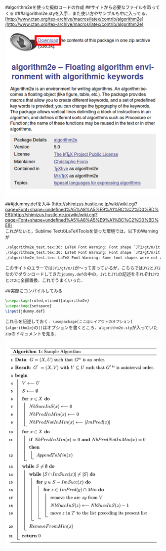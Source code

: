 #algorithm2eを使った擬似コードの作成
##サイトから必要なファイルを取ってくる
###algorithm2e.styを入手．また使い方やサンプルも中に入ってる．
[http://www.ctan.org/tex-archive/macros/latex/contrib/algorithm2e](http://www.ctan.org/tex-archive/macros/latex/contrib/algorithm2e)  
![Download](./img/Download.png)  

###jdummy.defを入手
[http://shimizus.hustle.ne.jp/wiki/wiki.cgi?page=Font+shape+undefined%A5%A8%A5%E9%A1%BC%C2%D0%BD%E8](http://shimizus.hustle.ne.jp/wiki/wiki.cgi?page=Font+shape+undefined%A5%A8%A5%E9%A1%BC%C2%D0%BD%E8)  
これがないと，Sublime TextのLaTeXToolsを使った環境では，以下のWarningが  

```bash
./algorithm2e_test.tex:30: LaTeX Font Warning: Font shape `JT2/gt/m/it'    undefined(Font) using `JT2/gt/m/n' instead on input line 30.
./algorithm2e_test.tex:30: LaTeX Font Warning: Font shape `JY2/gt/m/it'    undefined(Font) using `JY2/gt/m/n' instead on input line 30.
./algorithm2e_test.tex: LaTeX Font Warning: Some font shapes were not available, defaults substituted.
```

このサイトのエラーでは`JY1/gt/m/i`が〜って言っているが，こちらでは`JY2`と`JT2`なのでダウンロードしてきた`jdummy.def`の中の，`JY1`と`JT1`の記述をそれぞれ`JY2`と`JT2`に全部置換．これでうまくいった．

##実際にコンパイルしてみる

```tex
\usepackage[ruled,vlined]{algorithm2e}
\usepackage{setspace}
\input{jdummy.def}
```

これらを記述しておく．`\usepackage[ここはレイアウトのオプション]{algorithm2e}`の`[]`はオプションを書くところ．`algorithm2e.sty`が入っていたzipのドキュメントを見る．

![成功](./img/Sample.png)  